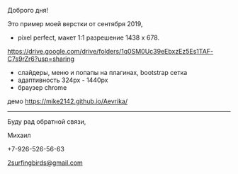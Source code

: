 Доброго дня!

Это пример моей верстки от сентября 2019,
- pixel perfect, макет 1:1 разрешение 1438 x 678.

https://drive.google.com/drive/folders/1q0SM0Uc39eEbxzEz5Es1TAF-C7s9rZr6?usp=sharing
- слайдеры, меню и попапы на плагинах, bootstrap сетка
- адаптивность 324px - 1440px
- браузер chrome

демо https://mike2142.github.io/Aevrika/

***

Буду рад обратной связи,

Михаил

+7-926-526-56-63

2surfingbirds@gmail.com
